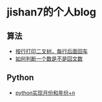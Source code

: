 


# jishan7的个人blog



## 算法

* [按行打印二叉树，每行后面回车](./articles/按行打印二叉树并且每行后面回车.md)
* [如何判断一个数是不是回文数](./articles/如何判断一个数是不是回文数.md)


## Python

* [python实现月份和年份+n](./articles/python实现月份和年份+n.md)


